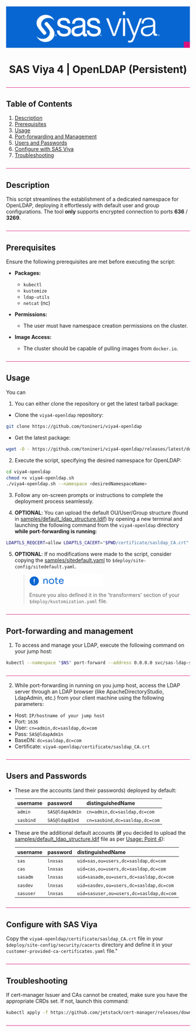 <div align="center">

![SAS Viya](.logo.png)

# **SAS Viya 4 | OpenLDAP (Persistent)**

</div>

![Divider](/.design/divider.png)

## Table of Contents

1. [Description](#description)
2. [Prerequisites](#prerequisites)
3. [Usage](#usage)
4. [Port-forwarding and Management](#port-forwarding-and-management)
5. [Users and Passwords](#users-and-passwords)
6. [Configure with SAS Viya](#configure-with-sas-viya)
7. [Troubleshooting](#troubleshooting)

![Divider](/.design/divider.png)

## Description

This script streamlines the establishment of a dedicated namespace for OpenLDAP, deploying it effortlessly with default user and group configurations.
The tool **only** supports encrypted connection to ports **636** / **3269**.

![Divider](/.design/divider.png)

## Prerequisites

Ensure the following prerequisites are met before executing the script:

- **Packages:**
  - `kubectl`
  - `kustomize`
  - `ldap-utils`
  - `netcat` (nc)

- **Permissions:**
  - The user must have namespace creation permissions on the cluster.

- **Image Access:**
  - The cluster should be capable of pulling images from `docker.io`.

![Divider](/.design/divider.png)

## Usage

You can 

1. You can either clone the repository or get the latest tarball package:

- Clone the `viya4-openldap` repository:

```bash
git clone https://github.com/tonineri/viya4-openldap
```

- Get the latest package:

```bash
wget -O - https://github.com/tonineri/viya4-openldap/releases/latest/download/viya4-openldap.tgz | tar xz
```

2. Execute the script, specifying the desired namespace for OpenLDAP:

```bash
cd viya4-openldap 
chmod +x viya4-openldap.sh
./viya4-openldap.sh --namespace <desiredNamespaceName>
```

3. Follow any on-screen prompts or instructions to complete the deployment process seamlessly.

4. **OPTIONAL**: You can upload the default OU/User/Group structure (found in [samples/default_ldap_structure.ldif](samples/default_ldap_structure.ldif)) by opening a new terminal and launching the following command from the `viya4-openldap` directory **while port-forwarding is running**:

```bash
LDAPTLS_REQCERT=allow LDAPTLS_CACERT="$PWD/certificate/sasldap_CA.crt" ldapadd -x -H ldaps://localhost:1636 -D cn=admin,dc=sasldap,dc=com -w SAS@ldapAdm1n -f $PWD/samples/default_ldap_structure.ldif
```

5. **OPTIONAL**: If no modifications were made to the script, consider copying the [samples/sitedefault.yaml](samples/sitedefault.yaml) to `$deploy/site-config/sitedefault.yaml`.

   > ![Note](/.design/note.png)
   >
   > Ensure you also defined it in the 'transformers' section of your `$deploy/kustomization.yaml` file.

![Divider](/.design/divider.png)

## Port-forwarding and management

1. To access and manage your LDAP, execute the following command on your jump host:

  ```bash
  kubectl --namespace "$NS" port-forward --address 0.0.0.0 svc/sas-ldap-service 1636:636
  ```

![Divider](/.design/divider.png)

2. While port-forwarding in running on you jump host, access the LDAP server through an LDAP browser (like ApacheDirectoryStudio, LdapAdmin, etc.) from your client machine using the following parameters:

- Host:         `IP/hostname of your jump host`
- Port:         `1636`
- User:         `cn=admin,dc=sasldap,dc=com`
- Pass:         `SAS@ldapAdm1n`
- BaseDN:       `dc=sasldap,dc=com`
- Certificate:  `viya4-openldap/certificate/sasldap_CA.crt`

![Divider](/.design/divider.png)

## Users and Passwords

* These are the accounts (and their passwords) deployed by default:

  | username  | password       | distinguishedName                        |
  |-----------|----------------|------------------------------------------|
  | `admin`   | `SAS@ldapAdm1n`| `cn=admin,dc=sasldap,dc=com`             |
  | `sasbind` | `SAS@ldapB1nd` | `cn=sasbind,dc=sasldap,dc=com`           |

- These are the additional default accounts (**if** you decided to upload the [samples/default_ldap_structure.ldif](samples/default_ldap_structure.ldif) file as per [Usage: Point 4](README.md#usage)):

  | username  | password       | distinguishedName                        |
  |-----------|----------------|------------------------------------------|
  | `sas`     | `lnxsas`       | `uid=sas,ou=users,dc=sasldap,dc=com`     |
  | `cas`     | `lnxsas`       | `uid=cas,ou=users,dc=sasldap,dc=com`     |
  | `sasadm`  | `lnxsas`       | `uid=sasadm,ou=users,dc=sasldap,dc=com`  |
  | `sasdev`  | `lnxsas`       | `uid=sasdev,ou=users,dc=sasldap,dc=com`  |
  | `sasuser` | `lnxsas`       | `uid=sasuser,ou=users,dc=sasldap,dc=com` |

![Divider](/.design/divider.png)

## Configure with SAS Viya

Copy the `viya4-openldap/certificate/sasldap_CA.crt` file in your `$deploy/site-config/security/cacerts` directory and define it in your `customer-provided-ca-certificates.yaml` file."

![Divider](/.design/divider.png)

## Troubleshooting

If cert-manager Issuer and CAs cannot be created, make sure you have the appropriate CRDs set. If not, launch this command:

```bash
kubectl apply -f https://github.com/jetstack/cert-manager/releases/download/v1.14.4/cert-manager.crds.yaml
```

![Divider](/.design/divider.png)
